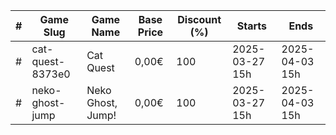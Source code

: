 |#|Game Slug|Game Name|Base Price|Discount (%)|Starts|Ends|
|---|---|---|---|---|---|---|
|#|cat-quest-8373e0|Cat Quest|0,00€|100|2025-03-27 15h|2025-04-03 15h|
|#|neko-ghost-jump|Neko Ghost, Jump!|0,00€|100|2025-03-27 15h|2025-04-03 15h|
